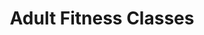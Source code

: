 ---
schema: default
title: Adult Fitness Classes
organization: Dundee City Council
notes: >-
    [LACD Group Exercise](http://www.leisureandculturedundee.com/leisure/onlinebooking) offers a variety of benefits you could miss out on if you chose to work out on your own. Some of the benefits include; exposure to a fun and sociable environment, a safe and effective workout program, a consistent exercise timetable, and a workout that requires no prior exercise knowledge or experience. Our classes are structured with a purpose and are beneficial for people with limited knowledge about safe and effective exercise programming. Our specifically designed classes include warm-ups, cool-downs and flexibility in addition to the conditioning section. 
     
    We have a large, diverse and multi-skilled team of highly qualified fitness professionals, who are sure to help you achieve your goal. They will also serve as a resource for class participants and can encourage you to engage in other healthy living programs LACD offer outside of class. 
    From as little as £29.00 a month our platinum membership offers you unlimited access to our Fitness Studios, Swimming Pools, Steam Room, Sauna Suites and the largest Group Exercise Program within the local area. Our Group Exercise timetable offers over 120 classes, 38 different disciplines with varied intensity levels, 7 days a week and we have 8 different fantastic venues throughout Dundee to choose from. Regardless of ability we really do have something for everyone! 
     
    [Leisureactive](http://www.leisureandculturedundee.com/leisure/leisure-active) is the exciting membership scheme run by LACD working in partnership with Dundee City Council. It provides fantastic value for money services in Olympia, Lochee Swim & Sports Centre, Dundee International Sports Centre (DISC), Douglas Sports Centre, Lynch Sports Centre, Grove Swim and Sport Centre, Harris Swim and Sport Centre and St Paul's Swim and Sport Centre. 
     
    All this designed for one purpose! Achieve your goal!
resources:
  - name: Adult Fitness Classes CSV
  - url: >-
      https://data.dundeecity.gov.uk/dataset/26794466-d94a-4b8e-8097-6172b97d5977/resource/9b0b8f3e-d241-4df4-8c93-a78e2538b0be/download/afc-aprjun18.csv
  - format: CSV

  - name: Adult Fitness Classes ICS
  - url: >-
      https://data.dundeecity.gov.uk/dataset/26794466-d94a-4b8e-8097-6172b97d5977/resource/ae76db27-2a7d-4b06-8381-4fc10580f5bc/download/lacd-adult-fitness-class-timetable.ics
  - format: ICS

  - name: Adult Fitness Classes PDF
  - url: >-
      https://data.dundeecity.gov.uk/dataset/26794466-d94a-4b8e-8097-6172b97d5977/resource/dd01fe84-b461-4993-85db-b3e3aea068e5/download/adultclasses_apr-jun18.pdf
  - format: PDF

  - name: Adult Fitness Classes CSV
  - url: >-
      https://data.dundeecity.gov.uk/dataset/26794466-d94a-4b8e-8097-6172b97d5977/resource/ddd480b2-0807-40bf-a14c-a70bb383a4de/download/fitness-class-descriptions.csv
  - format: CSV

  - name: Adult Fitness Classes CSV
  - url: >-
      https://data.dundeecity.gov.uk/dataset/26794466-d94a-4b8e-8097-6172b97d5977/resource/ebce62a0-9840-4b06-9855-30bafadbbe79/download/lacd-fitness-class-locations.csv
  - format: CSV
license: Open Government Licence 3.0 (United Kingdom)
category:

  - Health and Fitness
maintainer: Dundee City Council
maintainer_email: someone@example.com
---
